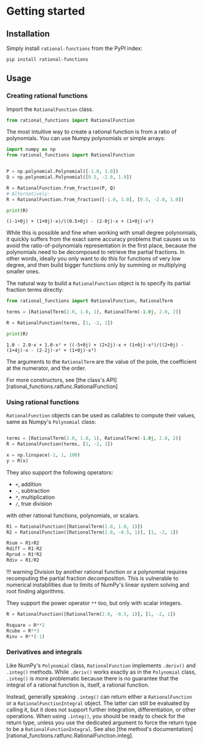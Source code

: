 # Getting started

## Installation

Simply install `rational-functions` from the PyPI index:

```bash
pip install rational-functions
```

## Usage

### Creating rational functions

Import the `RationalFunction` class.

```py
from rational_functions import RationalFunction
```

The most intuitive way to create a rational function is from a ratio of polynomials. You can use Numpy polynomials or simple arrays:

```py
import numpy as np
from rational_functions import RationalFunction


P = np.polynomial.Polynomial([-1.0, 1.0])
Q = np.polynomial.Polynomial([0.5, -2.0, 1.0])

R = RationalFunction.from_fraction(P, Q)
# Alternatively:
R = RationalFunction.from_fraction([-1.0, 1.0], [0.5, -2.0, 1.0])

print(R)
```
```
((-1+0j) + (1+0j)·x)/((0.5+0j) - (2-0j)·x + (1+0j)·x²)
```

While this is possible and fine when working with small degree polynomials, it quickly suffers from the exact same accuracy problems that causes us to avoid the ratio-of-polynomials representation in the first place, because the polynomials need to be decomposed to retrieve the partial fractions. In other words, ideally you only want to do this for functions of very low degree, and then build bigger functions only by summing or multiplying smaller ones.

The natural way to build a `RationalFunction` object is to specify its partial fraction terms directly:

```py
from rational_functions import RationalFunction, RationalTerm

terms = [RationalTerm(2.0, 1.0, 1), RationalTerm(-1.0j, 2.0, 2)]

R = RationalFunction(terms, [1, -2, 1])

print(R)
```
```
1.0 - 2.0·x + 1.0·x² + ((-5+0j) + (2+2j)·x + (1+0j)·x²)/((2+0j) - (1+4j)·x - (2-2j)·x² + (1+0j)·x³)
```

The arguments to the `RationalTerm` are the value of the pole, the coefficient at the numerator, and the order.

For more constructors, see [the class's API][rational_functions.ratfunc.RationalFunction]

### Using rational functions

`RationalFunction` objects can be used as callables to compute their values, same as Numpy's `Polynomial` class:

```py

terms = [RationalTerm(2.0, 1.0, 1), RationalTerm(-1.0j, 2.0, 2)]
R = RationalFunction(terms, [1, -2, 1])

x = np.linspace(-1, 1, 100)
y = R(x)
```

They also support the following operators:

* `+`, addition
* `-`, subtraction
* `*`, multiplication
* `/`, true division

with other rational functions, polynomials, or scalars.

```py
R1 = RationalFunction([RationalTerm(1.0, 1.0, 1)])
R2 = RationalFunction([RationalTerm(2.0, -0.5, 1)], [1, -2, 1])

Rsum = R1+R2
Rdiff = R1-R2
Rprod = R1*R2
Rdiv = R1/R2
```

!!! warning
    Division by another rational function or a polynomial requires recomputing the partial fraction decomposition.
    This is vulnerable to numerical instabilities due to limits of NumPy's linear system solving and root finding
    algorithms.

They support the power operator `**` too, but only with scalar integers.

```py
R = RationalFunction([RationalTerm(2.0, -0.5, 1)], [1, -2, 1])

Rsquare = R**2
Rcube = R**3
Rinv = R**(-1)
```

### Derivatives and integrals

Like NumPy's `Polynomial` class, `RationalFunction` implements `.deriv()` and `.integ()` methods. While `.deriv()` works exactly as in the `Polynomial` class, `.integ()` is more problematic because there is no guarantee that the integral of a rational function is, itself, a rational function.

Instead, generally speaking `.integ()` can return either a `RationalFunction` or a `RationalFunctionIntegral` object. The latter can still be evaluated by calling it, but it does not support further integration, differentiation, or other operations. When using `.integ()`, you should be ready to check for the return type, unless you use the dedicated argument to force the return type to be a `RationalFunctionIntegral`. See also [the method's documentation][rational_functions.ratfunc.RationalFunction.integ].
